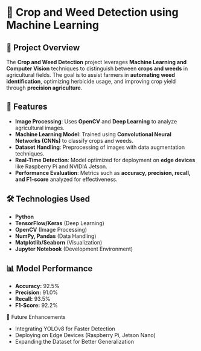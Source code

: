 # 🌱 Crop and Weed Detection using Machine Learning  

## 📌 Project Overview  
The **Crop and Weed Detection** project leverages **Machine Learning and Computer Vision** techniques to distinguish between **crops and weeds** in agricultural fields. The goal is to assist farmers in **automating weed identification**, optimizing herbicide usage, and improving crop yield through **precision agriculture**.  

## 🚀 Features  
- **Image Processing**: Uses **OpenCV** and **Deep Learning** to analyze agricultural images.  
- **Machine Learning Model**: Trained using **Convolutional Neural Networks (CNNs)** to classify crops and weeds.  
- **Dataset Handling**: Preprocessing of images with data augmentation techniques.  
- **Real-Time Detection**: Model optimized for deployment on **edge devices** like Raspberry Pi and NVIDIA Jetson.  
- **Performance Evaluation**: Metrics such as **accuracy, precision, recall, and F1-score** analyzed for effectiveness.  

## 🛠️ Technologies Used  
- **Python**  
- **TensorFlow/Keras** (Deep Learning)  
- **OpenCV** (Image Processing)  
- **NumPy, Pandas** (Data Handling)  
- **Matplotlib/Seaborn** (Visualization)  
- **Jupyter Notebook** (Development Environment)  

## 📊 Model Performance  
- **Accuracy:** 92.5%  
- **Precision:** 91.0%  
- **Recall:** 93.5%  
- **F1-Score:** 92.2%  

📌 Future Enhancements
- Integrating YOLOv8 for Faster Detection
- Deploying on Edge Devices (Raspberry Pi, Jetson Nano)
- Expanding the Dataset for Better Generalization
